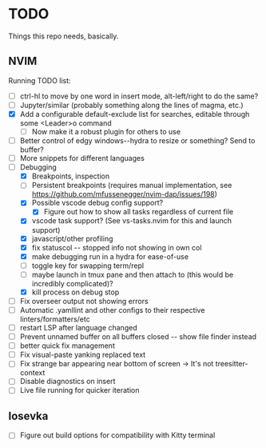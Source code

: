 # TODO

Things this repo needs, basically.

## NVIM

Running TODO list:

- [ ] ctrl-hl to move by one word in insert mode, alt-left/right to do the same?
- [ ] Jupyter/similar (probably something along the lines of magma, etc.)
- [x] Add a configurable default-exclude list for searches, editable through some \<Leader>o command
  - [ ] Now make it a robust plugin for others to use
- [ ] Better control of edgy windows--hydra to resize or something? Send to buffer?
- [ ] More snippets for different languages
- [ ] Debugging
  - [x] Breakpoints, inspection
  - [ ] Persistent breakpoints (requires manual implementation, see https://github.com/mfussenegger/nvim-dap/issues/198)
  - [x] Possible vscode debug config support?
    - [x] Figure out how to show all tasks regardless of current file
  - [x] vscode task support? (See vs-tasks.nvim for this and launch support)
  - [x] javascript/other profiling
  - [x] fix statuscol -- stopped info not showing in own col
  - [x] make debugging run in a hydra for ease-of-use
  - [ ] toggle key for swapping term/repl
  - [ ] maybe launch in tmux pane and then attach to (this would be incredibly complicated)?
  - [x] kill process on debug stop
- [ ] Fix overseer output not showing errors
- [ ] Automatic .yamllint and other configs to their respective linters/formatters/etc
- [ ] restart LSP after language changed
- [ ] Prevent unnamed buffer on all buffers closed -- show file finder instead
- [ ] better quick fix management
- [ ] Fix visual-paste yanking replaced text
- [ ] Fix strange bar appearing near bottom of screen -> It's not treesitter-context
- [ ] Disable diagnostics on insert
- [ ] Live file running for quicker iteration

## Iosevka

- [ ] Figure out build options for compatibility with Kitty terminal

